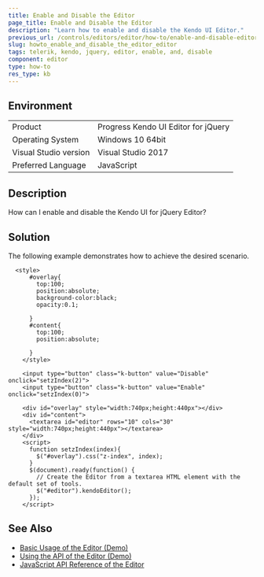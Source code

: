 ```yaml
---
title: Enable and Disable the Editor
page_title: Enable and Disable the Editor
description: "Learn how to enable and disable the Kendo UI Editor."
previous_url: /controls/editors/editor/how-to/enable-and-disable-editor, /controls/editors/editor/how-to/customize/enable-and-disable-editor
slug: howto_enable_and_disable_the_editor_editor
tags: telerik, kendo, jquery, editor, enable, and, disable
component: editor
type: how-to
res_type: kb
---
```


## Environment

<table>
 <tr>
  <td>Product</td>
  <td>Progress Kendo UI Editor for jQuery</td>
 </tr>
 <tr>
  <td>Operating System</td>
  <td>Windows 10 64bit</td>
 </tr>
 <tr>
  <td>Visual Studio version</td>
  <td>Visual Studio 2017</td>
 </tr>
 <tr>
  <td>Preferred Language</td>
  <td>JavaScript</td>
 </tr>
</table>

## Description

How can I enable and disable the Kendo UI for jQuery Editor?

## Solution

The following example demonstrates how to achieve the desired scenario.

```dojo
  <style>
      #overlay{
        top:100;
        position:absolute;
        background-color:black;
        opacity:0.1;

      }
      #content{
        top:100;
        position:absolute;

      }
    </style>

    <input type="button" class="k-button" value="Disable" onclick="setzIndex(2)">
    <input type="button" class="k-button" value="Enable" onclick="setzIndex(0)">

    <div id="overlay" style="width:740px;height:440px"></div>
    <div id="content">
      <textarea id="editor" rows="10" cols="30" style="width:740px;height:440px"></textarea>
    </div>
    <script>
      function setzIndex(index){
        $("#overlay").css("z-index", index);
      }
      $(document).ready(function() {
        // Create the Editor from a textarea HTML element with the default set of tools.
        $("#editor").kendoEditor();
      });
    </script>
```

## See Also

* [Basic Usage of the Editor (Demo)](https://demos.telerik.com/kendo-ui/editor/index)
* [Using the API of the Editor (Demo)](https://demos.telerik.com/kendo-ui/editor/api)
* [JavaScript API Reference of the Editor](/api/javascript/ui/editor)
